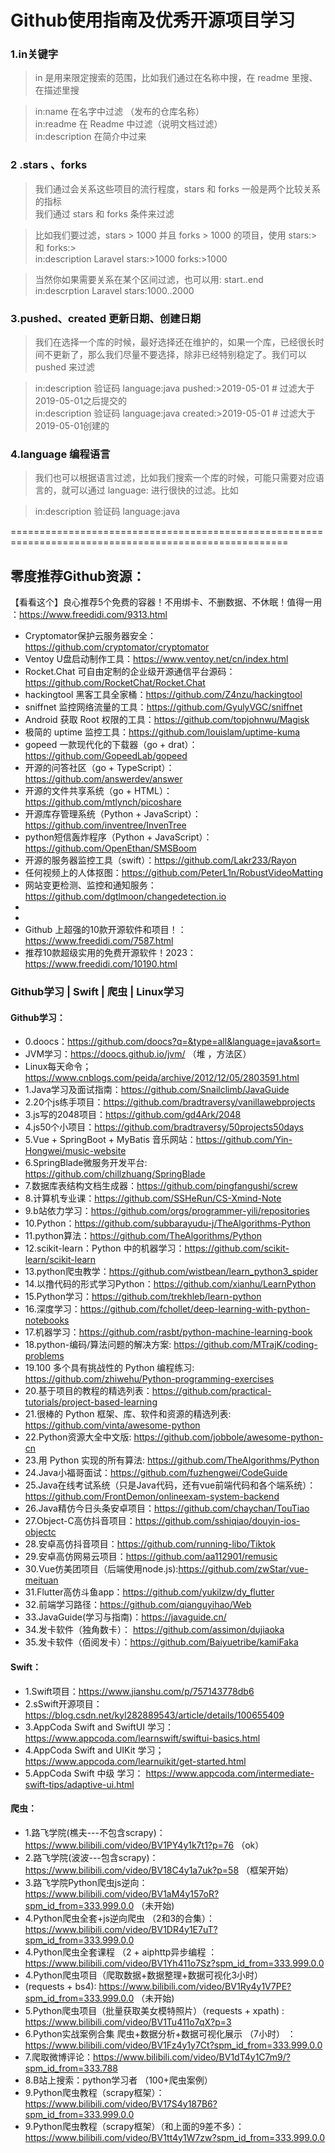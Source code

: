 # Github使用指南及优秀开源项目学习

### 1.in关键字  
> in 是用来限定搜索的范围，比如我们通过在名称中搜，在 readme 里搜、在描述里搜

> in:name 在名字中过滤 （发布的仓库名称）<br>
> in:readme 在 Readme 中过滤（说明文档过滤）<br>
> in:description 在简介中过来 <br>

### 2 .stars 、forks
> 我们通过会关系这些项目的流行程度，stars 和 forks 一般是两个比较关系的指标 <br>
> 我们通过 stars 和 forks 条件来过滤 <br>

> 比如我们要过滤，stars > 1000 并且 forks > 1000 的项目，使用 stars:> 和 forks:> <br>
> in:description Laravel  stars:>1000 forks:>1000
 
> 当然你如果需要关系在某个区间过滤，也可以用: start..end <br>
> in:descrption Laravel  stars:1000..2000

### 3.pushed、created 更新日期、创建日期
> 我们在选择一个库的时候，最好选择还在维护的，如果一个库，已经很长时间不更新了，那么我们尽量不要选择，除非已经特别稳定了。我们可以 pushed 来过滤

> in:description 验证码 language:java pushed:>2019-05-01 # 过滤大于 2019-05-01之后提交的 <br>
> in:description 验证码 language:java created:>2019-05-01 # 过滤大于 2019-05-01创建的

### 4.language 编程语言
> 我们也可以根据语言过滤，比如我们搜索一个库的时候，可能只需要对应语言的，就可以通过 language: 进行很快的过滤。比如

> in:description 验证码 language:java 

======================================================================================================

## 零度推荐Github资源：

【看看这个】良心推荐5个免费的容器！不用绑卡、不删数据、不休眠！值得一用 ：https://www.freedidi.com/9313.html

* Cryptomator保护云服务器安全：https://github.com/cryptomator/cryptomator
* Ventoy U盘启动制作工具：https://www.ventoy.net/cn/index.html
* Rocket.Chat 可自由定制的企业级开源通信平台源码：https://github.com/RocketChat/Rocket.Chat
* hackingtool 黑客工具全家桶：https://github.com/Z4nzu/hackingtool
* sniffnet 监控网络流量的工具：https://github.com/GyulyVGC/sniffnet
* Android 获取 Root 权限的工具：https://github.com/topjohnwu/Magisk
* 极简的 uptime 监控工具：https://github.com/louislam/uptime-kuma
* gopeed 一款现代化的下载器（go + drat）：https://github.com/GopeedLab/gopeed
* 开源的问答社区（go + TypeScript）：https://github.com/answerdev/answer
* 开源的文件共享系统（go + HTML）：https://github.com/mtlynch/picoshare
* 开源库存管理系统（Python + JavaScript）：https://github.com/inventree/InvenTree
* python短信轰炸程序（Python + JavaScript）：https://github.com/OpenEthan/SMSBoom
* 开源的服务器监控工具（swift）：https://github.com/Lakr233/Rayon
* 任何视频上的人体抠图：https://github.com/PeterL1n/RobustVideoMatting
* 网站变更检测、监控和通知服务：https://github.com/dgtlmoon/changedetection.io
* 
* 
* Github 上超强的10款开源软件和项目！：https://www.freedidi.com/7587.html
* 推荐10款超级实用的免费开源软件！2023：https://www.freedidi.com/10190.html


### Github学习 | Swift | 爬虫 | Linux学习 <br>
#### Github学习：
  * 0.doocs：https://github.com/doocs?q=&type=all&language=java&sort=
  *    JVM学习：https://doocs.github.io/jvm/   （堆 ，方法区）
  *    Linux每天命令；https://www.cnblogs.com/peida/archive/2012/12/05/2803591.html
  * 1.Java学习及面试指南：https://github.com/Snailclimb/JavaGuide
  * 2.20个js练手项目：https://github.com/bradtraversy/vanillawebprojects
  * 3.js写的2048项目：https://github.com/gd4Ark/2048
  * 4.js50个小项目：https://github.com/bradtraversy/50projects50days
  * 5.Vue + SpringBoot + MyBatis 音乐网站：https://github.com/Yin-Hongwei/music-website
  * 6.SpringBlade微服务开发平台: https://github.com/chillzhuang/SpringBlade
  * 7.数据库表结构文档生成器：https://github.com/pingfangushi/screw
  * 8.计算机专业课：https://github.com/SSHeRun/CS-Xmind-Note
  * 9.b站依力学习：https://github.com/orgs/programmer-yili/repositories
  * 10.Python：https://github.com/subbarayudu-j/TheAlgorithms-Python
  * 11.python算法：https://github.com/TheAlgorithms/Python
  * 12.scikit-learn：Python 中的机器学习：https://github.com/scikit-learn/scikit-learn
  * 13.python爬虫教学：https://github.com/wistbean/learn_python3_spider
  * 14.以撸代码的形式学习Python：https://github.com/xianhu/LearnPython
  * 15.Python学习：https://github.com/trekhleb/learn-python
  * 16.深度学习：https://github.com/fchollet/deep-learning-with-python-notebooks
  * 17.机器学习：https://github.com/rasbt/python-machine-learning-book
  * 18.python-编码/算法问题的解决方案: https://github.com/MTrajK/coding-problems
  * 19.100 多个具有挑战性的 Python 编程练习: https://github.com/zhiwehu/Python-programming-exercises
  * 20.基于项目的教程的精选列表：https://github.com/practical-tutorials/project-based-learning
  * 21.很棒的 Python 框架、库、软件和资源的精选列表: https://github.com/vinta/awesome-python
  * 22.Python资源大全中文版: https://github.com/jobbole/awesome-python-cn
  * 23.用 Python 实现的所有算法: https://github.com/TheAlgorithms/Python
  * 24.Java小福哥面试：https://github.com/fuzhengwei/CodeGuide
  * 25.Java在线考试系统（只是Java代码，还有vue前端代码和各个端系统）：https://github.com/FrontDemon/onlineexam-system-backend
  * 26.Java精仿今日头条安卓项目：https://github.com/chaychan/TouTiao
  * 27.Object-C高仿抖音项目：https://github.com/sshiqiao/douyin-ios-objectc
  * 28.安卓高仿抖音项目：https://github.com/running-libo/Tiktok
  * 29.安卓高仿网易云项目：https://github.com/aa112901/remusic
  * 30.Vue仿美团项目（后端使用node.js):https://github.com/zwStar/vue-meituan
  * 31.Flutter高仿斗鱼app：https://github.com/yukilzw/dy_flutter
  * 32.前端学习路径：https://github.com/qianguyihao/Web
  * 33.JavaGuide(学习与指南)：https://javaguide.cn/
  * 34.发卡软件（独角数卡）： https://github.com/assimon/dujiaoka
  * 35.发卡软件（佰阅发卡）：https://github.com/Baiyuetribe/kamiFaka

#### Swift：
  * 1.Swift项目：https://www.jianshu.com/p/757143778db6
  * 2.sSwift开源项目：https://blog.csdn.net/kyl282889543/article/details/100655409
  * 3.AppCoda  Swift and SwiftUI 学习： https://www.appcoda.com/learnswift/swiftui-basics.html
  * 4.AppCoda  Swift and UIKit 	 学习； https://www.appcoda.com/learnuikit/get-started.html
  * 5.AppCoda  Swift 中级		 学习： https://www.appcoda.com/intermediate-swift-tips/adaptive-ui.html

#### 爬虫：
  * 1.路飞学院(樵夫---不包含scrapy)：https://www.bilibili.com/video/BV1PY4y1k7t1?p=76 （ok）
  * 2.路飞学院(波波---包含scrapy)：https://www.bilibili.com/video/BV18C4y1a7uk?p=58 （框架开始）
  * 3.路飞学院Python爬虫js逆向：https://www.bilibili.com/video/BV1aM4y157oR?spm_id_from=333.999.0.0 （未开始)
  * 4.Python爬虫全套+js逆向爬虫  （2和3的合集）：https://www.bilibili.com/video/BV1DR4y1E7uT?spm_id_from=333.999.0.0
  * 4.Python爬虫全套课程 （2 + aiphttp异步编程 ： https://www.bilibili.com/video/BV1Yh411o7Sz?spm_id_from=333.999.0.0
  * 4.Python爬虫项目（爬取数据+数据整理+数据可视化3小时）
  *    (requests + bs4):  https://www.bilibili.com/video/BV1Ry4y1V7PE?spm_id_from=333.999.0.0 （未开始)
  * 5.Python爬虫项目（批量获取美女模特照片）（requests + xpath) : https://www.bilibili.com/video/BV1Tu411o7qX?p=3
  * 6.Python实战案例合集 爬虫+数据分析+数据可视化展示 （7小时） ：https://www.bilibili.com/video/BV1Fz4y1y7Ct?spm_id_from=333.999.0.0
  * 7.爬取微博评论：https://www.bilibili.com/video/BV1dT4y1C7m9/?spm_id_from=333.788
  * 8.B站上搜索：python学习者 （100+爬虫案例）
  * 9.Python爬虫教程（scrapy框架）：https://www.bilibili.com/video/BV17S4y187B6?spm_id_from=333.999.0.0
  * 9.Python爬虫教程（scrapy框架）（和上面的9差不多）：https://www.bilibili.com/video/BV1tt4y1W7zw?spm_id_from=333.999.0.0
 















